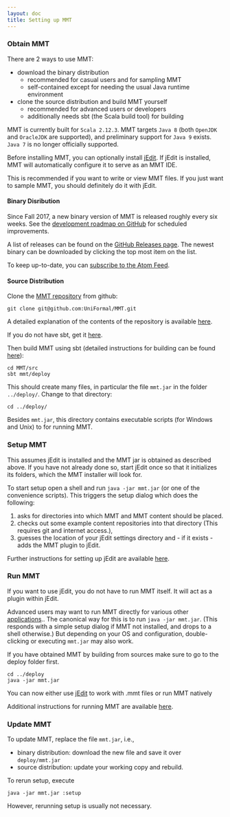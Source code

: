 ```yaml
---
layout: doc
title: Setting up MMT
---
```


### Obtain MMT

There are 2 ways to use MMT:

* download the binary distribution
  * recommended for casual users and for sampling MMT
  * self-contained except for needing the usual Java runtime environment
* clone the source distribution and build MMT yourself
  * recommended for advanced users or developers
  * additionally needs sbt (the Scala build tool) for building

MMT is currently built for `Scala 2.12.3`. MMT targets `Java 8` (both `OpenJDK` and `OracleJDK` are supported), and preliminary support for `Java 9` exists. `Java 7` is no longer officially supported. 

Before installing MMT, you can optionally install [jEdit](http://jedit.org/).
If jEdit is installed, MMT will automatically configure it to serve as an MMT IDE.

This is recommended if you want to write or view MMT files.
If you just want to sample MMT, you should definitely do it with jEdit.
  
#### Binary Disribution

Since Fall 2017, a new binary version of MMT is released roughly every six weeks. 
See the [development roadmap on GitHub](https://github.com/UniFormal/MMT/milestones) for scheduled improvements.

A list of releases can be found on the [GitHub Releases page](https://github.com/UniFormal/MMT/releases/). 
The newest binary can be downloaded by clicking the top most item on the list. 

To keep up-to-date, you can [subscribe to the Atom Feed](https://github.com/Uniformal/MMT/releases.atom). 

#### Source Distribution

Clone the [MMT repository](https://github.com/UniFormal/MMT) from github:
```
git clone git@github.com:UniFormal/MMT.git
```
A detailed explanation of the contents of the repository is available [here](repo.html).

If you do not have sbt, get it [here](http://www.scala-sbt.org/).

Then build MMT using sbt (detailed instructions for building can be found [here](build.html)):

```
cd MMT/src
sbt mmt/deploy
```

This should create many files, in particular the file `mmt.jar` in the folder `../deploy/`. Change to that directory:
```
cd ../deploy/
```

Besides `mmt.jar`, this directory contains executable scripts (for Windows and Unix) to for running MMT.

### Setup MMT

This assumes jEdit is installed and the MMT jar is obtained as described above.
If you have not already done so, start jEdit once so that it initializes its folders, which the MMT installer will look for.

To start setup open a shell and run `java -jar mmt.jar` (or one of the convenience scripts).
This triggers the setup dialog which does the following:

1. asks for directories into which MMT and MMT content should be placed.
2. checks out some example content repositories into that directory (This requires git and internet access.),
3. guesses the location of your jEdit settings directory and - if it exists - adds the MMT plugin to jEdit.

Further instructions for setting up jEdit are available [here](jedit.html).

### Run MMT

If you want to use jEdit, you do not have to run MMT itself.
It will act as a plugin within jEdit.

Advanced users may want to run MMT directly for various other [applications](../applications/)..
The canonical way for this is to run `java -jar mmt.jar`.
(This responds with a simple setup dialog if MMT not installed, and drops to a shell otherwise.)
But depending on your OS and configuration, double-clicking or executing `mmt.jar` may also work.

If you have obtained MMT by building from sources make sure to go to the deploy folder first.

```
cd ../deploy
java -jar mmt.jar
```
You can now either use [jEdit](jedit.html) to work with .mmt files or run MMT natively

Additional instructions for running MMT are available [here](running.html).

### Update MMT

To update MMT, replace the file `mmt.jar`, i.e.,

* binary distribution: download the new file and save it over `deploy/mmt.jar`
* source distribution: update your working copy and rebuild.

To rerun setup, execute

```
java -jar mmt.jar :setup
```

However, rerunning setup is usually not necessary.
